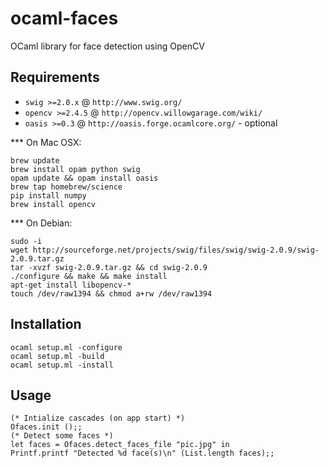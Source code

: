 ocaml-faces
=========

OCaml library for face detection using OpenCV


Requirements
------------
- `swig >=2.0.x` @ `http://www.swig.org/`
- `opencv >=2.4.5` @ `http://opencv.willowgarage.com/wiki/`
- `oasis >=0.3` @ `http://oasis.forge.ocamlcore.org/` - optional


*** On Mac OSX:

```
brew update
brew install opam python swig
opam update && opam install oasis
brew tap homebrew/science
pip install numpy
brew install opencv
```

*** On Debian:

```
sudo -i
wget http://sourceforge.net/projects/swig/files/swig/swig-2.0.9/swig-2.0.9.tar.gz
tar -xvzf swig-2.0.9.tar.gz && cd swig-2.0.9
./configure && make && make install
apt-get install libopencv-*
touch /dev/raw1394 && chmod a+rw /dev/raw1394
```


Installation
------------

```
ocaml setup.ml -configure
ocaml setup.ml -build
ocaml setup.ml -install
```

Usage
------------

```
(* Intialize cascades (on app start) *)
Ofaces.init ();;
(* Detect some faces *)
let faces = Ofaces.detect_faces_file "pic.jpg" in
Printf.printf "Detected %d face(s)\n" (List.length faces);;
```
